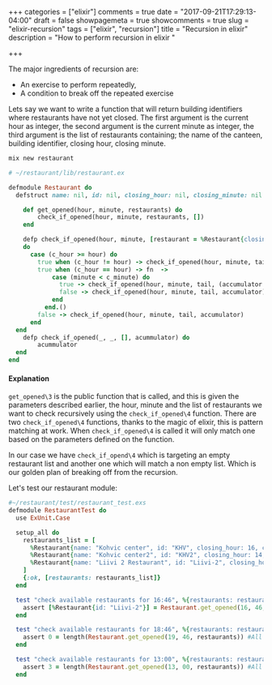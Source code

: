 +++
categories = ["elixir"]
comments = true
date = "2017-09-21T17:29:13-04:00"
draft = false
showpagemeta = true
showcomments = true
slug = "elixir-recursion"
tags = ["elixir", "recursion"]
title = "Recursion in elixir"
description = "How to perform recursion in elixir "

+++

The major ingredients of recursion are:
- An exercise to perform repeatedly, 
- A condition to break off the repeated exercise

Lets say we want to write a function that will return building identifiers where restaurants have not yet closed. 
The first argument is the current hour as integer, the second argument is the current minute as integer, the third argument
is the list of restaurants containing; the name of the canteen, building identifier, closing hour, closing minute.

```bash
mix new restaurant
```

```ruby
# ~/restaurant/lib/restaurant.ex

defmodule Restaurant do
  defstruct name: nil, id: nil, closing_hour: nil, closing_minute: nil

	def get_opened(hour, minute, restaurants) do
		check_if_opened(hour, minute, restaurants, [])
	end

	defp check_if_opened(hour, minute, [restaurant = %Restaurant{closing_hour: c_hour, closing_minute: c_minute} | tail], accumulator)
    do
      case (c_hour >= hour) do
        true when (c_hour != hour) -> check_if_opened(hour, minute, tail, (accumulator ++ [restaurant]))
        true when (c_hour == hour) -> fn  ->
            case (minute < c_minute) do
              true -> check_if_opened(hour, minute, tail, (accumulator ++ [restaurant]))
              false -> check_if_opened(hour, minute, tail, accumulator)
            end
          end.()
        false -> check_if_opened(hour, minute, tail, accumulator)
      end
  end
	defp check_if_opened(_, _, [], acummulator) do
		acummulator
  end
end
```

#### Explanation
`get_opened\3` is the public function that is called, and this is given the parameters described earlier, the hour, minute and 
the list of restaurants we want to check recursively using the `check_if_opened\4` function. There are two `check_if_opened\4` functions, 
thanks to the magic of elixir, this is pattern matching at work. When `check_if_opened\4` is called it will only match one based on the parameters 
defined on the function.

In our case we have `check_if_opend\4` which is targeting an empty restaurant list and another one which will match a non empty list. 
Which is our golden plan of breaking off from the recursion.

Let's test our restaurant module:

```ruby
#~/restaurant/test/restaurant_test.exs
defmodule RestaurantTest do
  use ExUnit.Case

  setup_all do
    restaurants_list = [
      %Restaurant{name: "Kohvic center", id: "KHV", closing_hour: 16, closing_minute: 30},
      %Restaurant{name: "Kohvic center2", id: "KHV2", closing_hour: 14, closing_minute: 00},
      %Restaurant{name: "Liivi 2 Restaurant", id: "Liivi-2", closing_hour: 19, closing_minute: 45},
    ]
    {:ok, [restaurants: restaurants_list]}
  end

  test "check available restaurants for 16:46", %{restaurants: restaurants} do
    assert [%Restaurant{id: "Liivi-2"}] = Restaurant.get_opened(16, 46, restaurants) #One restaturant should be opened
  end

  test "check available restaurants for 18:46", %{restaurants: restaurants} do
    assert 0 = length(Restaurant.get_opened(19, 46, restaurants)) #All restaurants should be closed for this time
  end

  test "check available restaurants for 13:00", %{restaurants: restaurants} do
    assert 3 = length(Restaurant.get_opened(13, 00, restaurants)) #All restaurants should be opened by this time
  end
```